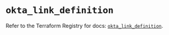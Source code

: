 # `okta_link_definition`

Refer to the Terraform Registry for docs: [`okta_link_definition`](https://registry.terraform.io/providers/okta/okta/4.10.0/docs/resources/link_definition).
